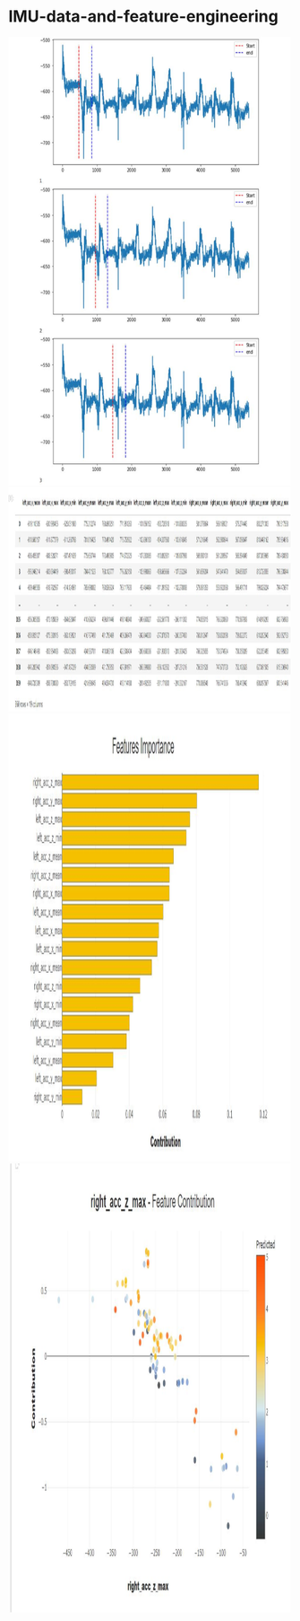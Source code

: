 # IMU-data-and-feature-engineering

<img width="1200" height="800" src="https://github.com/MachineLs/IMU-data-and-feature-engineering/blob/main/img/1.jpg"/>
<img width="2000" height="400" src="https://github.com/MachineLs/IMU-data-and-feature-engineering/blob/main/img/4.jpg"/>
<img width="1200" height="800" src="https://github.com/MachineLs/IMU-data-and-feature-engineering/blob/main/img/2.jpg"/>
<img width="1200" height="800" src="https://github.com/MachineLs/IMU-data-and-feature-engineering/blob/main/img/3.jpg"/>
